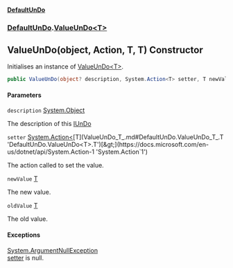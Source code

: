 #### [DefaultUnDo](DefaultUnDo.md 'DefaultUnDo')
### [DefaultUnDo](DefaultUnDo.md#DefaultUnDo 'DefaultUnDo').[ValueUnDo&lt;T&gt;](ValueUnDo_T_.md 'DefaultUnDo.ValueUnDo<T>')

## ValueUnDo(object, Action<T>, T, T) Constructor

Initialises an instance of [ValueUnDo&lt;T&gt;](ValueUnDo_T_.md 'DefaultUnDo.ValueUnDo<T>').

```csharp
public ValueUnDo(object? description, System.Action<T> setter, T newValue, T oldValue);
```
#### Parameters

<a name='DefaultUnDo.ValueUnDo_T_.ValueUnDo(object,System.Action_T_,T,T).description'></a>

`description` [System.Object](https://docs.microsoft.com/en-us/dotnet/api/System.Object 'System.Object')

The description of this [IUnDo](IUnDo.md 'DefaultUnDo.IUnDo')

<a name='DefaultUnDo.ValueUnDo_T_.ValueUnDo(object,System.Action_T_,T,T).setter'></a>

`setter` [System.Action&lt;](https://docs.microsoft.com/en-us/dotnet/api/System.Action-1 'System.Action`1')[T](ValueUnDo_T_.md#DefaultUnDo.ValueUnDo_T_.T 'DefaultUnDo.ValueUnDo<T>.T')[&gt;](https://docs.microsoft.com/en-us/dotnet/api/System.Action-1 'System.Action`1')

The action called to set the value.

<a name='DefaultUnDo.ValueUnDo_T_.ValueUnDo(object,System.Action_T_,T,T).newValue'></a>

`newValue` [T](ValueUnDo_T_.md#DefaultUnDo.ValueUnDo_T_.T 'DefaultUnDo.ValueUnDo<T>.T')

The new value.

<a name='DefaultUnDo.ValueUnDo_T_.ValueUnDo(object,System.Action_T_,T,T).oldValue'></a>

`oldValue` [T](ValueUnDo_T_.md#DefaultUnDo.ValueUnDo_T_.T 'DefaultUnDo.ValueUnDo<T>.T')

The old value.

#### Exceptions

[System.ArgumentNullException](https://docs.microsoft.com/en-us/dotnet/api/System.ArgumentNullException 'System.ArgumentNullException')  
[setter](ValueUnDo_T_.ValueUnDo(object,Action_T_,T,T).md#DefaultUnDo.ValueUnDo_T_.ValueUnDo(object,System.Action_T_,T,T).setter 'DefaultUnDo.ValueUnDo<T>.ValueUnDo(object, System.Action<T>, T, T).setter') is null.